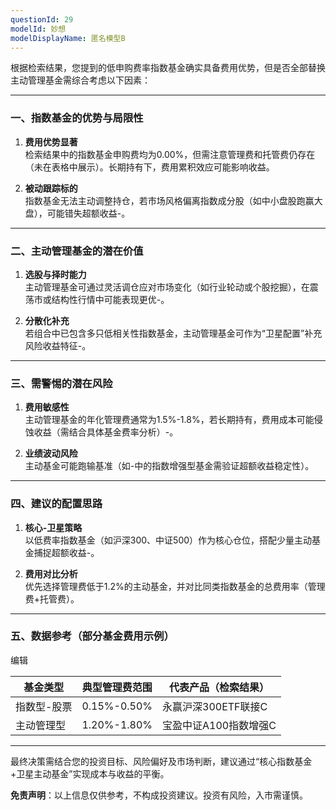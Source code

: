 ```yaml
---
questionId: 29
modelId: 妙想
modelDisplayName: 匿名模型B
---
```

根据检索结果，您提到的低申购费率指数基金确实具备费用优势，但是否全部替换主动管理基金需综合考虑以下因素：

---

### 一、指数基金的优势与局限性

1. **费用优势显著**  
    检索结果中的指数基金申购费均为0.00%，但需注意管理费和托管费仍存在（未在表格中展示）。长期持有下，费用累积效应可能影响收益。
    
2. **被动跟踪标的**  
    指数基金无法主动调整持仓，若市场风格偏离指数成分股（如中小盘股跑赢大盘），可能错失超额收益-。
    

---

### 二、主动管理基金的潜在价值

1. **选股与择时能力**  
    主动管理基金可通过灵活调仓应对市场变化（如行业轮动或个股挖掘），在震荡市或结构性行情中可能表现更优-。
    
2. **分散化补充**  
    若组合中已包含多只低相关性指数基金，主动管理基金可作为“卫星配置”补充风险收益特征-。
    

---

### 三、需警惕的潜在风险

1. **费用敏感性**  
    主动管理基金的年化管理费通常为1.5%-1.8%，若长期持有，费用成本可能侵蚀收益（需结合具体基金费率分析）-。
    
2. **业绩波动风险**  
    主动基金可能跑输基准（如-中的指数增强型基金需验证超额收益稳定性）。
    

---

### 四、建议的配置思路

1. **核心-卫星策略**  
    以低费率指数基金（如沪深300、中证500）作为核心仓位，搭配少量主动基金捕捉超额收益-。
    
2. **费用对比分析**  
    优先选择管理费低于1.2%的主动基金，并对比同类指数基金的总费用率（管理费+托管费）。
    

---

### 五、数据参考（部分基金费用示例）

编辑

|基金类型|典型管理费范围|代表产品（检索结果）|
|---|---|---|
|指数型-股票|0.15%-0.50%|永赢沪深300ETF联接C|
|主动管理型|1.20%-1.80%|宝盈中证A100指数增强C|

---

最终决策需结合您的投资目标、风险偏好及市场判断，建议通过“核心指数基金+卫星主动基金”实现成本与收益的平衡。

**免责声明**：以上信息仅供参考，不构成投资建议。投资有风险，入市需谨慎。